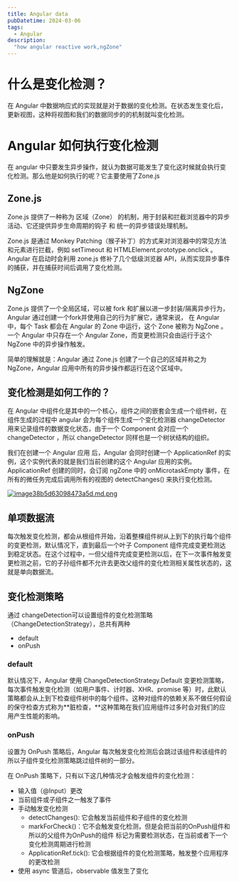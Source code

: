 ```yaml
---
title: Angular data
pubDatetime: 2024-03-06
tags:
  - Angular
description:
  "how angular reactive work,ngZone"
---
```


# 什么是变化检测？

在 Angular 中数据响应式的实现就是对于数据的变化检测。在状态发生变化后，更新视图，这种将视图和我们的数据同步的的机制就叫变化检测。

# Angular 如何执行变化检测

在 angular 中只要发生异步操作，就认为数据可能发生了变化这时候就会执行变化检测。那么他是如何执行的呢？它主要使用了Zone.js

## Zone.js

Zone.js 提供了一种称为 区域（Zone） 的机制，用于封装和拦截浏览器中的异步活动、它还提供异步生命周期的钩子 和 统一的异步错误处理机制。

Zone.js 是通过 Monkey Patching（猴子补丁）的方式来对浏览器中的常见方法和元素进行拦截，例如 setTimeout 和 HTMLElement.prototype.onclick 。Angular 在启动时会利用 zone.js 修补了几个低级浏览器 API，从而实现异步事件的捕获，并在捕获时间后调用了变化检测。

## NgZone

Zone.js 提供了一个全局区域，可以被 fork 和扩展以进一步封装/隔离异步行为，Angular 通过创建一个fork并使用自己的行为扩展它，通常来说， 在 Angular中，每个 Task 都会在 Angular 的 Zone 中运行，这个 Zone 被称为  NgZone 。一个 Angular 中只存在一个 Angular Zone，而变更检测只会由运行于这个  NgZone  中的异步操作触发。

简单的理解就是：Angular 通过 Zone.js 创建了一个自己的区域并称之为 NgZone，Angular 应用中所有的异步操作都运行在这个区域中。

## 变化检测是如何工作的？

在 Angular 中组件化是其中的一个核心，组件之间的嵌套会生成一个组件树，在组件生成的过程中 angular 会为每个组件生成一个变化检测器 changeDetector 用来记录组件的数据变化状态，由于一个 Component 会对应一个 changeDetector ，所以 changeDetector 同样也是一个树状结构的组织。

我们在创建一个 Angular 应用 后，Angular 会同时创建一个  ApplicationRef  的实例，这个实例代表的就是我们当前创建的这个 Angular 应用的实例。 ApplicationRef 创建的同时，会订阅 ngZone 中的  onMicrotaskEmpty  事件，在所有的微任务完成后调用所有的视图的  detectChanges()  来执行变化检测。 

[![image38b5d63098473a5d.md.png](https://img.picgo.net/2024/03/06/image38b5d63098473a5d.md.png)](https://www.picgo.net/image/image.SbRygk)

## 单项数据流

​	每次触发变化检测，都会从根组件开始，沿着整棵组件树从上到下的执行每个组件的变更检测，默认情况下，直到最后一个叶子 Component 组件完成变更检测达到稳定状态。在这个过程中，一但父组件完成变更检测以后，在下一次事件触发变更检测之前，它的子孙组件都不允许去更改父组件的变化检测相关属性状态的，这就是单向数据流。

## 变化检测策略

通过 changeDetection可以设置组件的变化检测策略（ChangeDetectionStrategy），总共有两种

- default
- onPush

### default

默认情况下，Angular 使用 ChangeDetectionStrategy.Default 变更检测策略，每次事件触发变化检测（如用户事件、计时器、XHR、promise 等）时，此默认策略都会从上到下检查组件树中的每个组件。这种对组件的依赖关系不做任何假设的保守检查方式称为**脏检查，**这种策略在我们应用组件过多时会对我们的应用产生性能的影响。

### onPush

设置为 OnPush 策略后，Angular 每次触发变化检测后会跳过该组件和该组件的所以子组件变化检测策略跳过组件树的一部分。

在  OnPush  策略下，只有以下这几种情况才会触发组件的变化检测：

- 输入值（@Input）更改
- 当前组件或子组件之一触发了事件
- 手动触发变化检测
  - detectChanges():  它会触发当前组件和子组件的变化检测
  - markForCheck()：它不会触发变化检测，但是会把当前的OnPush组件和所以的父组件为OnPush的组件 标记为需要检测状态，在当前或者下一个变化检测周期进行检测
  - ApplicationRef.tick(): 它会根据组件的变化检测策略，触发整个应用程序的更改检测
- 使用 async 管道后，observable 值发生了变化